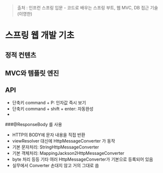 > 출처 : 인프런  스프링 입문 - 코드로 배우는 스프링 부트, 웹 MVC, DB 접근 기술 (이영한)

# 스프링 웹 개발 기초
## 정적 컨텐츠

## MVC와 템플릿 엔진
## API
- 단축키 command + P: 인자값 즉시 보기
- 단축키 command + shift + enter: 자동완성
- 
###@ResponseBody 를 사용
- HTTP의 BODY에 문자 내용을 직접 반환
- viewResolver 대신에 HttpMessageConverter 가 동작
- 기본 문자처리: StringHttpMessageConverter
- 기본 객체처리: MappingJackson2HttpMessageConverter
- byte 처리 등등 기타 여러 HttpMessageConverter가 기본으로 등록되어 있음
- 실무에서 Converter 손대지 않고 거의 그대로 씀

